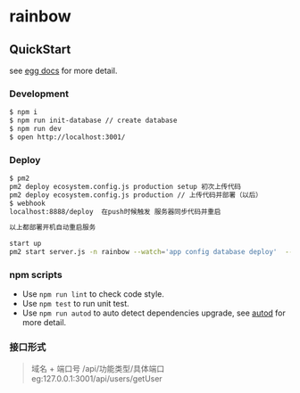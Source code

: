 # rainbow



## QuickStart

<!-- add docs here for user -->

see [egg docs][egg] for more detail.

### Development

```bash
$ npm i
$ npm run init-database // create database
$ npm run dev
$ open http://localhost:3001/
```

### Deploy

```bash
$ pm2
pm2 deploy ecosystem.config.js production setup 初次上传代码
pm2 deploy ecosystem.config.js production // 上传代码并部署（以后）
$ webhook
localhost:8888/deploy  在push时候触发 服务器同步代码并重启

以上都部署开机自动重启服务

start up
pm2 start server.js -n rainbow --watch='app config database deploy'  --ignore-watch='node_modules logs run'
```

### npm scripts

- Use `npm run lint` to check code style.
- Use `npm test` to run unit test.
- Use `npm run autod` to auto detect dependencies upgrade, see [autod](https://www.npmjs.com/package/autod) for more detail.

[egg]: https://eggjs.org


### 接口形式

> 域名 + 端口号 /api/功能类型/具体端口 eg:127.0.0.1:3001/api/users/getUser
